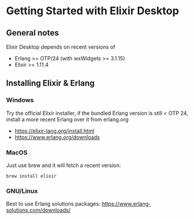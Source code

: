 # Getting Started with Elixir Desktop

## General notes

Elixir Desktop depends on recent versions of

* Erlang >= OTP/24 (with wxWidgets >= 3.1.15)
* Elixir >= 1.11.4

## Installing Elixir & Erlang

### Windows

Try the official Elixir installer, if the bundled Erlang version is still < OTP 24, install a more recent Erlang over it from erlang.org

- https://elixir-lang.org/install.html
- https://www.erlang.org/downloads

### MacOS

Just use brew and it will fetch a recent version:

`brew install elixir`

### GNU/Linux

Best to use Erlang solutions packages: https://www.erlang-solutions.com/downloads/

